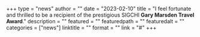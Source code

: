 +++
type = "news"
author = ""
date = "2023-02-10"
title = "I feel fortunate and thrilled to be a recipient of the prestigious SIGCHI **Gary Marsden Travel Award**."
description = ""
featured = ""
featuredpath = ""
featuredalt = ""
categories = ["news"]
linktitle = ""
format = ""
link = "#"
+++